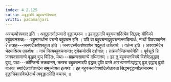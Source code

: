 ```yaml
---
index: 4.2.125
sutra: अवृद्धादपि बहुवचनविषयात्‌
vritti: padamanjari
---
```


 अण्च्छयोरपवाद इति । अवृद्धादणोऽपवादो वृद्धाच्छस्य । इहावृद्धादपि बहुवचनादित्येव सिद्धम्; यौगिको बहुवचनशब्दः---बहूनामर्थानां वचनो बहुवचन इति । यदि वा बहुवचनाद्वहुवचनान्तादित्यर्थः, नार्थो विषयग्रहणेन ? तत्राह---जनपदैकशेषबहुत्व इति । जनपदस्यैकशेषवशेन यद्वहुत्वं तत्रेत्यर्थः । वर्तन्य इति । अवयवभेदेन भेदमाश्रित्य एकशेषः । नायं नित्यबहुवचनान्तः; द्व्येकयोरपि दर्शनात् । तक्रकौण्डिन्यायेनेति । पूर्वसूत्रे हि जनपदसामान्ये वृद्धाद् वुञ् विहितः, यथा---ब्राह्मणसामान्ये दधिदानम् । इह तु बहुवचनविषये विशेषेऽवृद्धाद् वुञ्, यथा---कौण्डिन्ये तक्रदानम्, ततश्च बहुवचनादपि वृद्धाद् वुञि प्राप्ते आरभ्यमाणोऽवृद्धाद् वुञ् वृद्धाद् वुञो बाधकः स्यादित्यापिशब्देन समुच्चीयत इत्यर्थः । इह बहुवचनविषयादित्येतावता सिद्धमवृद्धार्थोऽयमारम्भः । वृद्धाधिकारविच्छेदार्थं त्ववृद्धादपीति वचनम् ॥
